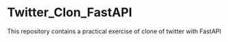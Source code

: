 # Twitter_Clon_FastAPI
This repository contains a practical exercise of clone of twitter with FastAPI

